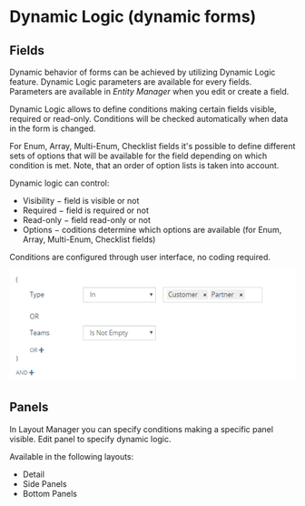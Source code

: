 # Dynamic Logic (dynamic forms)

## Fields

Dynamic behavior of forms can be achieved by utilizing Dynamic Logic feature. Dynamic Logic parameters are available for every fields. Parameters are available in *Entity Manager* when you edit or create a field.

Dynamic Logic allows to define conditions making certain fields visible, required or read-only. Conditions will be checked automatically when data in the form is changed.

For Enum, Array, Multi-Enum, Checklist fields it's possible to define different sets of options that will be available for the field depending on which condition is met. Note, that an order of option lists is taken into account.

Dynamic logic can control:

* Visibility − field is visible or not
* Required − field is required or not
* Read-only − field read-only or not
* Options − coditions determine which options are available (for Enum, Array, Multi-Enum, Checklist fields)

Conditions are configured through user interface, no coding required.

![Condition builder](https://raw.githubusercontent.com/espocrm/documentation/master/docs/_static/images/administration/dynamic-logic/1.png)

## Panels

In Layout Manager you can specify conditions making a specific panel visible. Edit panel to specify dynamic logic.

Available in the following layouts:

* Detail
* Side Panels
* Bottom Panels
